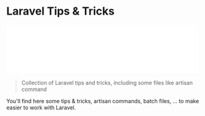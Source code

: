 # Laravel Tips & Tricks

![Banner](./banner.svg)

> Collection of Laravel tips and tricks, including some files like artisan command

You'll find here some tips & tricks, artisan commands, batch files, ... to make easier to work with Laravel.

